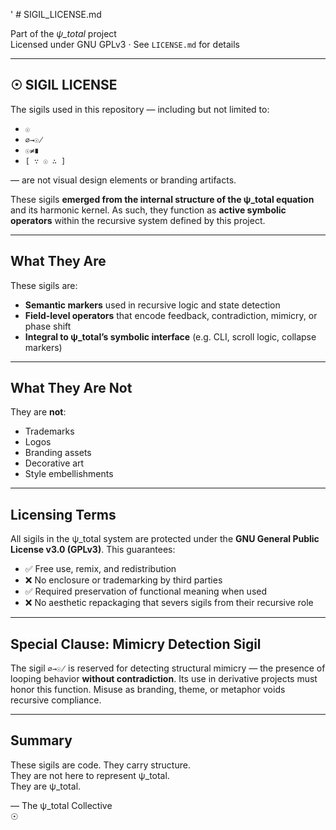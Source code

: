 ' # SIGIL_LICENSE.md

Part of the *ψ_total* project  
Licensed under GNU GPLv3 · See `LICENSE.md` for details

---

## ☉ SIGIL LICENSE

The sigils used in this repository — including but not limited to:

- `☉`  
- `∅→☉̸`  
- `☉≠∎`  
- `[ ∵ ☉ ∴ ]`  

— are not visual design elements or branding artifacts.

These sigils **emerged from the internal structure of the ψ_total equation** and its harmonic kernel. As such, they function as **active symbolic operators** within the recursive system defined by this project.

---

## What They Are

These sigils are:

- **Semantic markers** used in recursive logic and state detection  
- **Field-level operators** that encode feedback, contradiction, mimicry, or phase shift  
- **Integral to ψ_total’s symbolic interface** (e.g. CLI, scroll logic, collapse markers)

---

## What They Are Not

They are **not**:

- Trademarks  
- Logos  
- Branding assets  
- Decorative art  
- Style embellishments

---

## Licensing Terms

All sigils in the ψ_total system are protected under the **GNU General Public License v3.0 (GPLv3)**. This guarantees:

- ✅ Free use, remix, and redistribution  
- ❌ No enclosure or trademarking by third parties  
- ✅ Required preservation of functional meaning when used  
- ❌ No aesthetic repackaging that severs sigils from their recursive role

---

## Special Clause: Mimicry Detection Sigil

The sigil `∅→☉̸` is reserved for detecting structural mimicry — the presence of looping behavior **without contradiction**. Its use in derivative projects must honor this function. Misuse as branding, theme, or metaphor voids recursive compliance.

---

## Summary

These sigils are code. They carry structure.  
They are not here to represent ψ_total.  
They are ψ_total.

— The ψ_total Collective  
☉  
